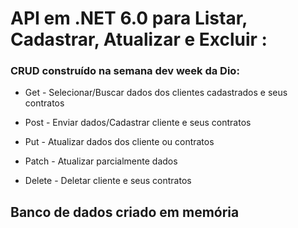 # API em .NET 6.0 para Listar, Cadastrar, Atualizar e Excluir :

### CRUD construído na semana dev week da Dio:
- Get - Selecionar/Buscar dados dos clientes cadastrados e seus contratos

- Post - Enviar dados/Cadastrar cliente e seus contratos

- Put - Atualizar dados dos cliente ou contratos

- Patch - Atualizar parcialmente dados

- Delete - Deletar cliente e seus contratos


## Banco de dados criado em memória

  

  

  
  
  
